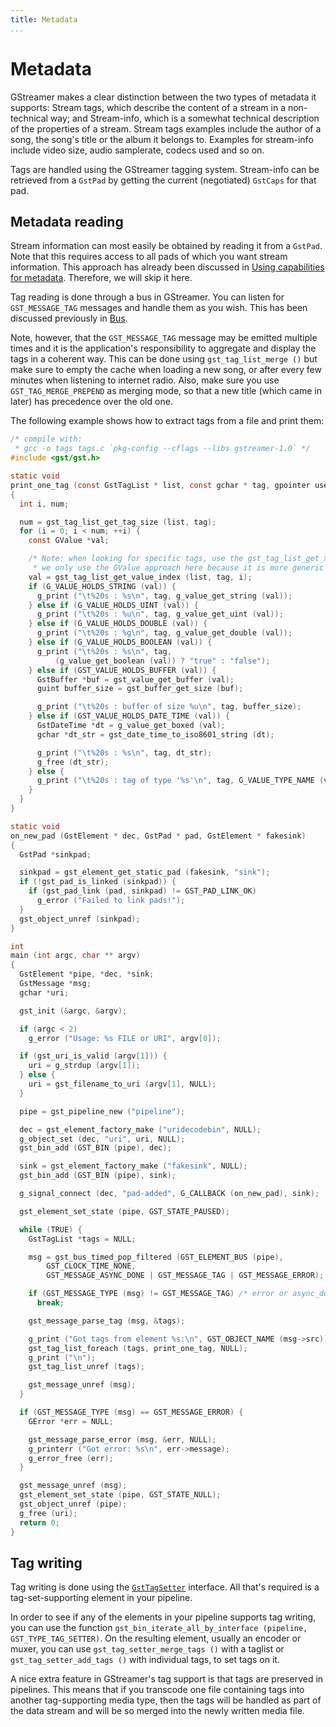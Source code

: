 ```yaml
---
title: Metadata
...
```


# Metadata

GStreamer makes a clear distinction between the two types of metadata it
supports: Stream tags, which describe the content of a stream in a non-technical
way; and Stream-info, which is a somewhat technical description of the
properties of a stream. Stream tags examples include the author of a song, the
song's title or the album it belongs to. Examples for stream-info include video
size, audio samplerate, codecs used and so on.

Tags are handled using the GStreamer tagging system. Stream-info can be retrieved
from a `GstPad` by getting the current (negotiated) `GstCaps` for that pad.

## Metadata reading

Stream information can most easily be obtained by reading it from a `GstPad`.
Note that this requires access to all pads of which you want stream information.
This approach has already been discussed in [Using capabilities for metadata](application-development/basics/pads.md#using-capabilities-for-metadata).
Therefore, we will skip it here.

Tag reading is done through a bus in GStreamer. You can listen for
`GST_MESSAGE_TAG` messages and handle them as you wish. This has been discussed
previously in [Bus](application-development/basics/bus.md).

Note, however, that the `GST_MESSAGE_TAG` message may be emitted multiple
times and it is the application's responsibility to aggregate and display the tags
in a coherent way. This can be done using `gst_tag_list_merge ()` but make sure
to empty the cache when loading a new song, or after every few minutes when
listening to internet radio. Also, make sure you use `GST_TAG_MERGE_PREPEND` as
merging mode, so that a new title (which came in later) has precedence over
the old one.

The following example shows how to extract tags from a file and print them:

``` c
/* compile with:
 * gcc -o tags tags.c `pkg-config --cflags --libs gstreamer-1.0` */
#include <gst/gst.h>

static void
print_one_tag (const GstTagList * list, const gchar * tag, gpointer user_data)
{
  int i, num;

  num = gst_tag_list_get_tag_size (list, tag);
  for (i = 0; i < num; ++i) {
    const GValue *val;

    /* Note: when looking for specific tags, use the gst_tag_list_get_xyz() API,
     * we only use the GValue approach here because it is more generic */
    val = gst_tag_list_get_value_index (list, tag, i);
    if (G_VALUE_HOLDS_STRING (val)) {
      g_print ("\t%20s : %s\n", tag, g_value_get_string (val));
    } else if (G_VALUE_HOLDS_UINT (val)) {
      g_print ("\t%20s : %u\n", tag, g_value_get_uint (val));
    } else if (G_VALUE_HOLDS_DOUBLE (val)) {
      g_print ("\t%20s : %g\n", tag, g_value_get_double (val));
    } else if (G_VALUE_HOLDS_BOOLEAN (val)) {
      g_print ("\t%20s : %s\n", tag,
          (g_value_get_boolean (val)) ? "true" : "false");
    } else if (GST_VALUE_HOLDS_BUFFER (val)) {
      GstBuffer *buf = gst_value_get_buffer (val);
      guint buffer_size = gst_buffer_get_size (buf);

      g_print ("\t%20s : buffer of size %u\n", tag, buffer_size);
    } else if (GST_VALUE_HOLDS_DATE_TIME (val)) {
      GstDateTime *dt = g_value_get_boxed (val);
      gchar *dt_str = gst_date_time_to_iso8601_string (dt);

      g_print ("\t%20s : %s\n", tag, dt_str);
      g_free (dt_str);
    } else {
      g_print ("\t%20s : tag of type '%s'\n", tag, G_VALUE_TYPE_NAME (val));
    }
  }
}

static void
on_new_pad (GstElement * dec, GstPad * pad, GstElement * fakesink)
{
  GstPad *sinkpad;

  sinkpad = gst_element_get_static_pad (fakesink, "sink");
  if (!gst_pad_is_linked (sinkpad)) {
    if (gst_pad_link (pad, sinkpad) != GST_PAD_LINK_OK)
      g_error ("Failed to link pads!");
  }
  gst_object_unref (sinkpad);
}

int
main (int argc, char ** argv)
{
  GstElement *pipe, *dec, *sink;
  GstMessage *msg;
  gchar *uri;

  gst_init (&argc, &argv);

  if (argc < 2)
    g_error ("Usage: %s FILE or URI", argv[0]);

  if (gst_uri_is_valid (argv[1])) {
    uri = g_strdup (argv[1]);
  } else {
    uri = gst_filename_to_uri (argv[1], NULL);
  }

  pipe = gst_pipeline_new ("pipeline");

  dec = gst_element_factory_make ("uridecodebin", NULL);
  g_object_set (dec, "uri", uri, NULL);
  gst_bin_add (GST_BIN (pipe), dec);

  sink = gst_element_factory_make ("fakesink", NULL);
  gst_bin_add (GST_BIN (pipe), sink);

  g_signal_connect (dec, "pad-added", G_CALLBACK (on_new_pad), sink);

  gst_element_set_state (pipe, GST_STATE_PAUSED);

  while (TRUE) {
    GstTagList *tags = NULL;

    msg = gst_bus_timed_pop_filtered (GST_ELEMENT_BUS (pipe),
        GST_CLOCK_TIME_NONE,
        GST_MESSAGE_ASYNC_DONE | GST_MESSAGE_TAG | GST_MESSAGE_ERROR);

    if (GST_MESSAGE_TYPE (msg) != GST_MESSAGE_TAG) /* error or async_done */
      break;

    gst_message_parse_tag (msg, &tags);

    g_print ("Got tags from element %s:\n", GST_OBJECT_NAME (msg->src));
    gst_tag_list_foreach (tags, print_one_tag, NULL);
    g_print ("\n");
    gst_tag_list_unref (tags);

    gst_message_unref (msg);
  }

  if (GST_MESSAGE_TYPE (msg) == GST_MESSAGE_ERROR) {
    GError *err = NULL;

    gst_message_parse_error (msg, &err, NULL);
    g_printerr ("Got error: %s\n", err->message);
    g_error_free (err);
  }

  gst_message_unref (msg);
  gst_element_set_state (pipe, GST_STATE_NULL);
  gst_object_unref (pipe);
  g_free (uri);
  return 0;
}

```

## Tag writing

Tag writing is done using the
[`GstTagSetter`](http://gstreamer.freedesktop.org/data/doc/gstreamer/stable/gstreamer/html/GstTagSetter.html)
interface. All that's required is a tag-set-supporting element in your
pipeline.

In order to see if any of the elements in your pipeline supports tag writing,
you can use the function `gst_bin_iterate_all_by_interface (pipeline, GST_TYPE_TAG_SETTER)`.
On the resulting element, usually an encoder or muxer, you can use
`gst_tag_setter_merge_tags ()` with a taglist or `gst_tag_setter_add_tags ()`
with individual tags, to set tags on it.

A nice extra feature in GStreamer's tag support is that tags are preserved
in pipelines. This means that if you transcode one file containing tags
into another tag-supporting media type, then the tags will be handled as part of
the data stream and will be so merged into the newly written media file.
